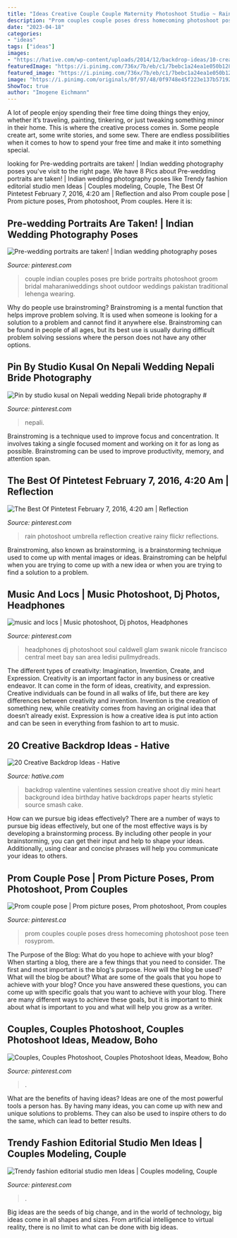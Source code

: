 ```yaml
---
title: "Ideas Creative Couple Couple Maternity Photoshoot Studio ~ Rain Photoshoot Umbrella Reflection Creative Rainy Flickr Reflections"
description: "Prom couples couple poses dress homecoming photoshoot pose teen rosyprom"
date: "2023-04-18"
categories:
- "ideas"
tags: ["ideas"]
images:
- "https://hative.com/wp-content/uploads/2014/12/backdrop-ideas/10-creative-backdrop-ideas.jpg"
featuredImage: "https://i.pinimg.com/736x/7b/eb/c1/7bebc1a24ea1e050b1285a3bb75beccd--headphones-earbuds-black-hair.jpg"
featured_image: "https://i.pinimg.com/736x/7b/eb/c1/7bebc1a24ea1e050b1285a3bb75beccd--headphones-earbuds-black-hair.jpg"
image: "https://i.pinimg.com/originals/0f/97/48/0f9748e45f223e137b571923fa5e65e9.jpg"
ShowToc: true
author: "Imogene Eichmann"
---
```



A lot of people enjoy spending their free time doing things they enjoy, whether it’s traveling, painting, tinkering, or just tweaking something minor in their home. This is where the creative process comes in. Some people create art, some write stories, and some sew. There are endless possibilities when it comes to how to spend your free time and make it into something special.

	

		
looking for Pre-wedding portraits are taken! | Indian wedding photography poses you've visit to the right page. We have 8 Pics about Pre-wedding portraits are taken! | Indian wedding photography poses like Trendy fashion editorial studio men Ideas | Couples modeling, Couple, The Best Of Pintetest February 7, 2016, 4:20 am | Reflection and also Prom couple pose | Prom picture poses, Prom photoshoot, Prom couples. Here it is:
		
    
## Pre-wedding Portraits Are Taken! | Indian Wedding Photography Poses

<img loading=lazy src="https://i.pinimg.com/736x/cf/a0/66/cfa06652df16d7b72a3ae65cd0d24067.jpg" onerror="this.onerror=null;this.src='https://tse1.mm.bing.net/th?id=OIP._UvEjKnb0HBYoMVoK4NOUQHaLH&amp;pid=15.1';" alt="Pre-wedding portraits are taken! | Indian wedding photography poses">

_Source: pinterest.com_

>couple indian couples poses pre bride portraits photoshoot groom bridal maharaniweddings shoot outdoor weddings pakistan traditional lehenga wearing. 

	

Why do people use brainstroming?
Brainstroming is a mental function that helps improve problem solving. It is used when someone is looking for a solution to a problem and cannot find it anywhere else. Brainstroming can be found in people of all ages, but its best use is usually during difficult problem solving sessions where the person does not have any other options.

    
## Pin By Studio Kusal On Nepali Wedding Nepali Bride Photography #

<img loading=lazy src="https://i.pinimg.com/736x/d8/df/40/d8df40c4751042528a33888e9a909700.jpg" onerror="this.onerror=null;this.src='https://tse4.mm.bing.net/th?id=OIP.fBQp9L7qq-bZdz_IO9xuZQHaLH&amp;pid=15.1';" alt="Pin by studio kusal on Nepali wedding Nepali bride photography #">

_Source: pinterest.com_

>nepali. 

	

Brainstroming is a technique used to improve focus and concentration. It involves taking a single focused moment and working on it for as long as possible. Brainstroming can be used to improve productivity, memory, and attention span.

    
## The Best Of Pintetest February 7, 2016, 4:20 Am | Reflection

<img loading=lazy src="https://i.pinimg.com/originals/0f/97/48/0f9748e45f223e137b571923fa5e65e9.jpg" onerror="this.onerror=null;this.src='https://tse4.mm.bing.net/th?id=OIP.g8184tA0MoKfAPDJDJP01wAAAA&amp;pid=15.1';" alt="The Best Of Pintetest February 7, 2016, 4:20 am | Reflection">

_Source: pinterest.com_

>rain photoshoot umbrella reflection creative rainy flickr reflections. 

	

Brainstroming, also known as brainstorming, is a brainstorming technique used to come up with mental images or ideas. Brainstroming can be helpful when you are trying to come up with a new idea or when you are trying to find a solution to a problem.

    
## Music And Locs | Music Photoshoot, Dj Photos, Headphones

<img loading=lazy src="https://i.pinimg.com/736x/7b/eb/c1/7bebc1a24ea1e050b1285a3bb75beccd--headphones-earbuds-black-hair.jpg" onerror="this.onerror=null;this.src='https://tse2.mm.bing.net/th?id=OIP.tyvdGpaqGNOrK1ajwpCLFwHaHa&amp;pid=15.1';" alt="music and locs | Music photoshoot, Dj photos, Headphones">

_Source: pinterest.com_

>headphones dj photoshoot soul caldwell glam swank nicole francisco central meet bay san area ledisi pullmydreads. 

	

The different types of creativity: Imagination, Invention, Create, and Expression.
Creativity is an important factor in any business or creative endeavor. It can come in the form of ideas, creativity, and expression. Creative individuals can be found in all walks of life, but there are key differences between creativity and invention. Invention is the creation of something new, while creativity comes from having an original idea that doesn’t already exist. Expression is how a creative idea is put into action and can be seen in everything from fashion to art to music.

    
## 20 Creative Backdrop Ideas - Hative

<img loading=lazy src="https://hative.com/wp-content/uploads/2014/12/backdrop-ideas/10-creative-backdrop-ideas.jpg" onerror="this.onerror=null;this.src='https://tse1.mm.bing.net/th?id=OIP.uNUmSlDfdLBlWMhahRNitgHaLH&amp;pid=15.1';" alt="20 Creative Backdrop Ideas - Hative">

_Source: hative.com_

>backdrop valentine valentines session creative shoot diy mini heart background idea birthday hative backdrops paper hearts styletic source smash cake. 

	

How can we pursue big ideas effectively?
There are a number of ways to pursue big ideas effectively, but one of the most effective ways is by developing a brainstorming process. By including other people in your brainstorming, you can get their input and help to shape your ideas. Additionally, using clear and concise phrases will help you communicate your ideas to others.

    
## Prom Couple Pose | Prom Picture Poses, Prom Photoshoot, Prom Couples

<img loading=lazy src="https://i.pinimg.com/736x/16/9f/b5/169fb50d7adb7635c155191b57bd6567--cute-couple-poses-for-prom-cute-prom-pictures-for-couples.jpg" onerror="this.onerror=null;this.src='https://tse1.mm.bing.net/th?id=OIP.SuSMlrFh16KJrHW9LzHmXQDHEs&amp;pid=15.1';" alt="Prom couple pose | Prom picture poses, Prom photoshoot, Prom couples">

_Source: pinterest.ca_

>prom couples couple poses dress homecoming photoshoot pose teen rosyprom. 

	

The Purpose of the Blog: What do you hope to achieve with your blog?
When starting a blog, there are a few things that you need to consider. The first and most important is the blog's purpose. How will the blog be used? What will the blog be about? What are some of the goals that you hope to achieve with your blog? Once you have answered these questions, you can come up with specific goals that you want to achieve with your blog. There are many different ways to achieve these goals, but it is important to think about what is important to you and what will help you grow as a writer.

    
## Couples, Couples Photoshoot, Couples Photoshoot Ideas, Meadow, Boho

<img loading=lazy src="https://i.pinimg.com/originals/14/2c/55/142c557610400fff8573603780b67c5c.jpg" onerror="this.onerror=null;this.src='https://tse3.mm.bing.net/th?id=OIP.u1k2oqG3djVqwna5GaamGgHaU6&amp;pid=15.1';" alt="Couples, Couples Photoshoot, Couples Photoshoot Ideas, Meadow, Boho">

_Source: pinterest.com_

>. 

	

What are the benefits of having ideas?
Ideas are one of the most powerful tools a person has. By having many ideas, you can come up with new and unique solutions to problems. They can also be used to inspire others to do the same, which can lead to better results.

    
## Trendy Fashion Editorial Studio Men Ideas | Couples Modeling, Couple

<img loading=lazy src="https://i.pinimg.com/736x/31/73/d5/3173d5a08e1329f72b9bca3154aa8ac3.jpg" onerror="this.onerror=null;this.src='https://tse3.mm.bing.net/th?id=OIP.Ft3gWcckA-eNov57SypiFAAAAA&amp;pid=15.1';" alt="Trendy fashion editorial studio men Ideas | Couples modeling, Couple">

_Source: pinterest.com_

>. 

	

Big ideas are the seeds of big change, and in the world of technology, big ideas come in all shapes and sizes. From artificial intelligence to virtual reality, there is no limit to what can be done with big ideas.

